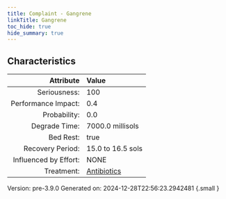 ```yaml
---
title: Complaint - Gangrene
linkTitle: Gangrene
toc_hide: true
hide_summary: true
---
```


## Characteristics

| Attribute      | Value |
|--------:|:------|
|Seriousness:|100|
|Performance Impact:|0.4|
|Probability:|0.0|
|Degrade Time:|7000.0 millisols|
|Bed Rest:|true|
|Recovery Period:|15.0 to 16.5 sols|
|Influenced by Effort:|NONE|
|Treatment:|[Antibiotics](/docs/definitions/treatment/antibiotics)|
 

Version: pre-3.9.0 Generated on: 2024-12-28T22:56:23.2942481
{.small }
